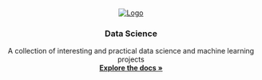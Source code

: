 <br />
<p align="center">
  <a href="https://github.com/chestnut110/data-science">
    <img src="https://cdn.prod.website-files.com/63ccf2f0ea97be12ead278ed/644a18b637053fa3709c5ba2_what-is-data-science.jpg" alt="Logo">
  </a>

  <h3 align="center">Data Science</h3>

  <p align="center">
    A collection of interesting and practical data science and machine learning projects
    <br />
    <a href="https://github.com/chestnut110/data-science"><strong>Explore the docs »</strong></a>
    <br />
    <br />

  </p>
</p>
